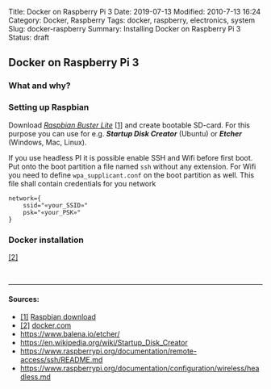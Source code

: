 Title: Docker on Raspberry Pi 3
Date: 2019-07-13
Modified: 2010-7-13 16:24
Category: Docker, Raspberry
Tags: docker, raspberry, electronics, system
Slug: docker-raspberry
Summary: Installing Docker on Raspberry Pi 3
Status: draft


## Docker on Raspberry Pi 3

### What and why?

### Setting up Raspbian
Download <a>[*Raspbian Buster Lite*](https://www.raspberrypi.org/downloads/raspbian/) <a name="1">[[1]](#raspbian)</a> and create bootable SD-card. For this purpose you can use for e.g. ***Startup Disk Creator*** (Ubuntu) or ***Etcher*** (Windows, Mac, Linux).

If you use headless PI it is possible enable SSH and Wifi before first boot.
Put onto the boot partition a file named `ssh` without any extension.
For Wifi you need to define `wpa_supplicant.conf` on the boot partition as well. This file shall contain credentials for you network

```
network={
    ssid="«your_SSID»"
    psk="«your_PSK»"
}
```

### Docker installation

<a name="1">[[2]](#docker)


<br>

----------------
#### Sources:
* <a name="raspbian">[[1]](#1)</a> [Raspbian download](https://www.raspberrypi.org/downloads/raspbian/)
* <a name="raspbian">[[2]](#2)</a> [docker.com](https://www.docker.com/)
* https://www.balena.io/etcher/
* https://en.wikipedia.org/wiki/Startup_Disk_Creator
* https://www.raspberrypi.org/documentation/remote-access/ssh/README.md
* https://www.raspberrypi.org/documentation/configuration/wireless/headless.md
